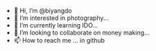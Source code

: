 - 👋 Hi, I’m @biyangdo
- 👀 I’m interested in photography...
- 🌱 I’m currently learning IDO...
- 💞️ I’m looking to collaborate on money making...
- 📫 How to reach me ... in github

<!---
biyangdo/biyangdo is a ✨ special ✨ repository because its `README.md` (this file) appears on your GitHub profile.
You can click the Preview link to take a look at your changes.
--->
